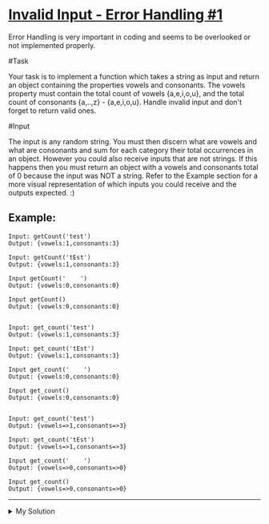 # [Invalid Input - Error Handling #1](https://www.codewars.com/kata/55e6125ad777b540d9000042)

Error Handling is very important in coding and seems to be overlooked or not implemented properly.

#Task

Your task is to implement a function which takes a string as input and return an object containing the properties vowels
and consonants. The vowels property must contain the total count of vowels {a,e,i,o,u}, and the total count of
consonants {a,..,z} - {a,e,i,o,u}. Handle invalid input and don't forget to return valid ones.

#Input

The input is any random string. You must then discern what are vowels and what are consonants and sum for each category
their total occurrences in an object. However you could also receive inputs that are not strings. If this happens then
you must return an object with a vowels and consonants total of 0 because the input was NOT a string. Refer to the
Example section for a more visual representation of which inputs you could receive and the outputs expected. :)

## Example:

    Input: getCount('test')
    Output: {vowels:1,consonants:3}

    Input: getCount('tEst')
    Output: {vowels:1,consonants:3}

    Input getCount('    ')
    Output: {vowels:0,consonants:0}

    Input getCount()
    Output: {vowels:0,consonants:0}


    Input: get_count('test')
    Output: {vowels:1,consonants:3}

    Input: get_count('tEst')
    Output: {vowels:1,consonants:3}

    Input get_count('    ')
    Output: {vowels:0,consonants:0}

    Input get_count()
    Output: {vowels:0,consonants:0}


    Input: get_count('test')
    Output: {vowels=>1,consonants=>3}

    Input: get_count('tEst')
    Output: {vowels=>1,consonants=>3}

    Input get_count('    ')
    Output: {vowels=>0,consonants=>0}

    Input get_count()
    Output: {vowels=>0,consonants=>0}

---

<details><summary>My Solution</summary>

```js
function getCount(words) {
  if (typeof words !== 'string') return { vowels: 0, consonants: 0 }
  const vowels = (words.match(/[aeiou]/gi) || []).length
  const consonants = (words.replace(/[^a-z]/gi, '').match(/[^aeiou]/gi) || []).length
  return { vowels, consonants }
}
```

</details>
